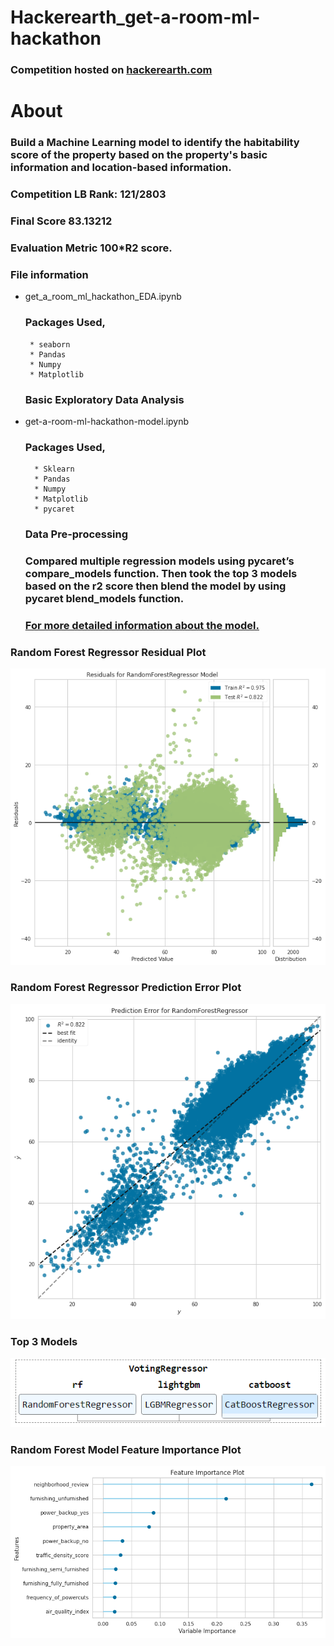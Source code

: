 # Hackerearth_get-a-room-ml-hackathon


### Competition hosted on <a href="https://www.hackerearth.com/challenges/competitive/get-a-room-ml-hackathon/machine-learning/identify-the-habitability-score-of-a-property-12-464aae3e/">hackerearth.com</a>

# About

### Build a Machine Learning model to identify the habitability score of the property based on the property's basic information and location-based information.


### Competition LB Rank: 121/2803

### Final Score 83.13212

### Evaluation Metric 100*R2 score.

### File information

 * get_a_room_ml_hackathon_EDA.ipynb
    ### Packages Used,
        * seaborn
        * Pandas
        * Numpy
        * Matplotlib
    ### Basic Exploratory Data Analysis
    
    
    
* get-a-room-ml-hackathon-model.ipynb
    ### Packages Used,
        * Sklearn
        * Pandas
        * Numpy
        * Matplotlib
        * pycaret
       
     ### Data Pre-processing        
     ### Compared multiple regression models using pycaret’s compare_models function. Then took the top 3 models based on the r2 score then blend the model by using pycaret blend_models function. 
     ### [For more detailed information about the model.](https://github.com/hariprasath-v/Hackerearth_get-a-room-ml-hackathon/blob/main/Approach_Hackerearth_get-a-room-ml-hackathon-2022.pdf)
     

### Random Forest Regressor Residual Plot
![Alt text](https://github.com/hariprasath-v/Hackerearth_get-a-room-ml-hackathon/blob/main/Random%20Forest%20Regressor%20Residual%20Plot.png)

### Random Forest Regressor Prediction Error Plot
![Alt text](https://github.com/hariprasath-v/Hackerearth_get-a-room-ml-hackathon/blob/main/Random%20Forest%20Regressor%20Prediction%20Error%20Plot.png)

### Top 3 Models
![Alt text](https://github.com/hariprasath-v/Hackerearth_get-a-room-ml-hackathon/blob/main/Voting%20Regressor%20Models.PNG)

### Random Forest Model Feature Importance Plot
![Alt text](https://github.com/hariprasath-v/Hackerearth_get-a-room-ml-hackathon/blob/main/Feature%20Importance%20Plot-%20%20%20Randomforest%20Regressor.png)


     





